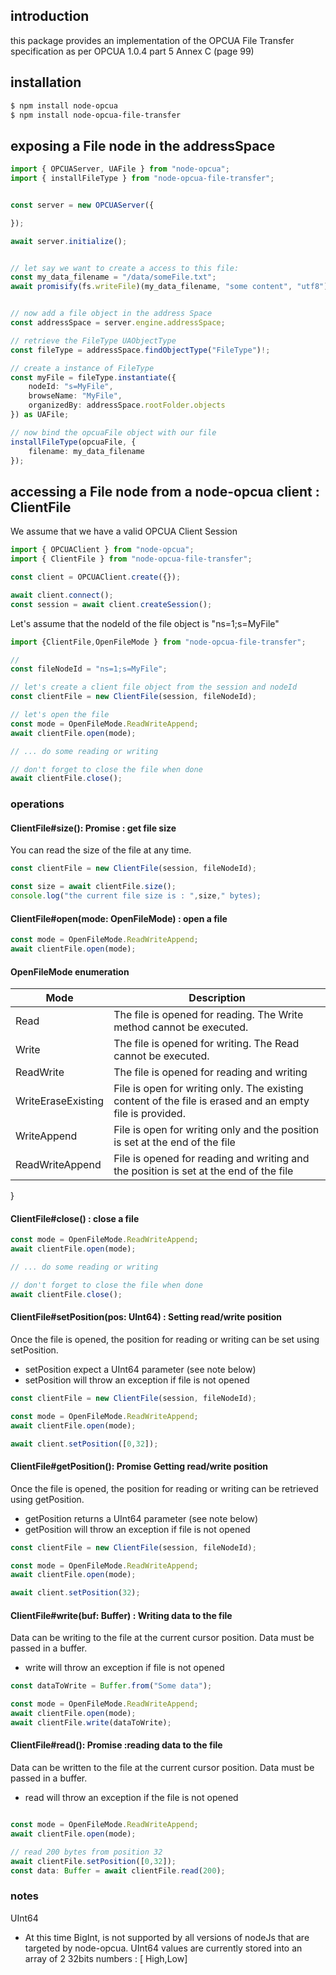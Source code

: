 ## introduction

this package provides an implementation of the OPCUA File Transfer
specification as per OPCUA 1.0.4 part 5 Annex C (page 99)
 

## installation

```bash
$ npm install node-opcua
$ npm install node-opcua-file-transfer
```

## exposing a File node in the addressSpace

```javascript
import { OPCUAServer, UAFile } from "node-opcua";
import { installFileType } from "node-opcua-file-transfer";

```

```typescript

const server = new OPCUAServer({

});

await server.initialize();


// let say we want to create a access to this file:
const my_data_filename = "/data/someFile.txt";
await promisify(fs.writeFile)(my_data_filename, "some content", "utf8");


// now add a file object in the address Space
const addressSpace = server.engine.addressSpace;

// retrieve the FileType UAObjectType
const fileType = addressSpace.findObjectType("FileType")!;

// create a instance of FileType 
const myFile = fileType.instantiate({
    nodeId: "s=MyFile",
    browseName: "MyFile",
    organizedBy: addressSpace.rootFolder.objects
}) as UAFile;

// now bind the opcuaFile object with our file
installFileType(opcuaFile, { 
    filename: my_data_filename
});

```


## accessing a File node from a node-opcua client : ClientFile

We assume that we have a valid OPCUA Client Session

```javascript
import { OPCUAClient } from "node-opcua";
import { ClientFile } from "node-opcua-file-transfer";

const client = OPCUAClient.create({});

await client.connect();
const session = await client.createSession();
```

Let's assume that the nodeId of the file object is "ns=1;s=MyFile"

```javascript
import {ClientFile,OpenFileMode } from "node-opcua-file-transfer";

// 
const fileNodeId = "ns=1;s=MyFile";

// let's create a client file object from the session and nodeId
const clientFile = new ClientFile(session, fileNodeId);

// let's open the file
const mode = OpenFileMode.ReadWriteAppend;
await clientFile.open(mode);

// ... do some reading or writing

// don't forget to close the file when done
await clientFile.close();
```

### operations

#### ClientFile#size(): Promise<UInt64> :  get file size

You can read the size of the file at any time.
``` javascript
const clientFile = new ClientFile(session, fileNodeId);

const size = await clientFile.size();
console.log("the current file size is : ",size," bytes);
```

#### ClientFile#open(mode: OpenFileMode) : open a file

```javascript 
const mode = OpenFileMode.ReadWriteAppend;
await clientFile.open(mode);
```

#### OpenFileMode enumeration

| Mode | Description |
|------|-------------|
| Read  |The file is opened for reading. The Write method cannot be executed. |
| Write|The file is opened for writing. The Read cannot be executed. |
| ReadWrite| The file is opened for reading and writing |
| WriteEraseExisting | File is open for writing only. The existing content of the file is erased and an empty file is provided. |
| WriteAppend | File is open for writing only and the position is set at the end of the file |
| ReadWriteAppend | File is opened for reading and writing and the position is set at the end of the file |
}
#### ClientFile#close() : close a file

```javascript 
const mode = OpenFileMode.ReadWriteAppend;
await clientFile.open(mode);

// ... do some reading or writing

// don't forget to close the file when done
await clientFile.close();
```
#### ClientFile#setPosition(pos: UInt64) :  Setting read/write position

Once the file is opened, the position for reading or writing can be set
using setPosition. 
* setPosition expect a UInt64 parameter (see note below)
* setPosition will throw an exception if file is not opened

``` javascript
const clientFile = new ClientFile(session, fileNodeId);

const mode = OpenFileMode.ReadWriteAppend;
await clientFile.open(mode);

await client.setPosition([0,32]);

```

#### ClientFile#getPosition(): Promise<UInt64> Getting read/write position
Once the file is opened, the position for reading or writing can be retrieved
using getPosition. 
* getPosition returns a UInt64 parameter (see note below)
* getPosition will throw an exception if file is not opened

``` javascript
const clientFile = new ClientFile(session, fileNodeId);

const mode = OpenFileMode.ReadWriteAppend;
await clientFile.open(mode);

await client.setPosition(32);

```

#### ClientFile#write(buf: Buffer) : Writing data to the file

Data can be writing to the file at the current cursor position.
Data must be passed in a buffer.
* write will throw an exception if file is not opened

```javascript
const dataToWrite = Buffer.from("Some data");

const mode = OpenFileMode.ReadWriteAppend;
await clientFile.open(mode);
await clientFile.write(dataToWrite);
```


#### ClientFile#read(): Promise<Buffer> :reading data to the file

Data can be written to the file at the current cursor position.
Data must be passed in a buffer.
* read will throw an exception if the file is not opened

```javascript

const mode = OpenFileMode.ReadWriteAppend;
await clientFile.open(mode);

// read 200 bytes from position 32
await clientFile.setPosition([0,32]);
const data: Buffer = await clientFile.read(200);
```

### notes

UInt64
* At this time BigInt, is not supported by all versions of nodeJs that are targeted by node-opcua.
UInt64 values are currently stored into an array of 2 32bits numbers : [ High,Low]


